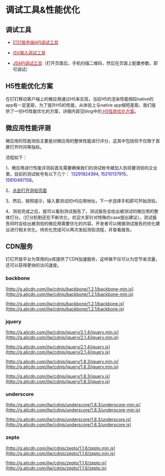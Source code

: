 # 调试工具&性能优化
## 调试工具
- [<font color=red >钉钉服务端API调试工具</font>](https://debug.dingtalk.com)

- [<font color=red >ISV接入调试工具</font>](https://debug.dingtalk.com/isv.html)

- [<font color=red >JSAPI调试工具</font>](http://wsdebug.dingtalk.com/)（打开页面后，手机扫描二维码，然后在页面上配置参数，即可调试）

## H5性能优化方案

在钉钉移动客户端上的微应用通过H5来实现，当前H5的渲染性能相较native的app有一定差距，为了提升H5的性能，从体验上与native app缩短差距，我们提供了一份H5性能优化的方案，详细内容见blog中的[<font color=red> H5性能优化方案</font>](http://ddtalk.github.io/blog/2015/09/07/dingding-first/)。

## 微应用性能评测

微应用的性能测验主要是对微应用的整体性能进行评分，这其中包括但不仅限于首屏打开时间等指标。<br>

流程如下：<br>

1、微应用进行性能评测前首先需要确保我们的测试帐号被加入到将要测验的企业里。目前的测试帐号有以下几个：<font color=blue > 13291824394, 15210137915，15810497158。 </font> <br>

2、<a href="http://mqc.aliyun.com/hfive.htm?from=dingtalk">点击打开测验页面</a> <br>

3、然后，按照提示，输入要测试的H5应用地址，下一步选择手机即可开始测验。<br>

4、测验完成之后，就可以看到测试报告了。测试报告会给出被测试的微应用的整体打分。（打分机制还在不断优化，欢迎大家针对特殊的case提出建议）。测试报告同时会给出被测验的微应用需要优化的内容，开发者可以根据测试报告的优化建议进行相关优化，待优化完成可以再次发起测验流程，并查看报告。<br>



## CDN服务

钉钉开放平台为常用的js库提供了CDN加速服务，这样做不仅可以为您节省流量，还可以获得更快的访问速度。

###  backbone

[http://g.alicdn.com/ilw/cdnjs/backbone/1.2.1/backbone-min.js](http://g.alicdn.com/ilw/cdnjs/backbone/1.2.1/backbone-min.js)

[http://g.alicdn.com/ilw/cdnjs/backbone/1.2.1/backbone.js](http://g.alicdn.com/ilw/cdnjs/backbone/1.2.1/backbone.js)
   
### jquery

[http://g.alicdn.com/ilw/cdnjs/jquery/2.1.4/jquery.min.js](http://g.alicdn.com/ilw/cdnjs/jquery/2.1.4/jquery.min.js)

[http://g.alicdn.com/ilw/cdnjs/jquery/2.1.4/jquery.js](http://g.alicdn.com/ilw/cdnjs/jquery/2.1.4/jquery.js)

[http://g.alicdn.com/ilw/cdnjs/jquery/1.8.3/jquery.min.js](http://g.alicdn.com/ilw/cdnjs/jquery/1.8.3/jquery.min.js)

[http://g.alicdn.com/ilw/cdnjs/jquery/1.8.3/jquery.js](http://g.alicdn.com/ilw/cdnjs/jquery/1.8.3/jquery.js)

### underscore

[http://g.alicdn.com/ilw/cdnjs/underscore/1.8.3/underscore-min.js](http://g.alicdn.com/ilw/cdnjs/underscore/1.8.3/underscore-min.js)

[http://g.alicdn.com/ilw/cdnjs/underscore/1.8.3/underscore.js](http://g.alicdn.com/ilw/cdnjs/underscore/1.8.3/underscore.js)

### zepto

[http://g.alicdn.com/ilw/cdnjs/zepto/1.1.6/zepto.min.js](http://g.alicdn.com/ilw/cdnjs/zepto/1.1.6/zepto.min.js)

[http://g.alicdn.com/ilw/cdnjs/zepto/1.1.6/zepto.js](http://g.alicdn.com/ilw/cdnjs/zepto/1.1.6/zepto.js)